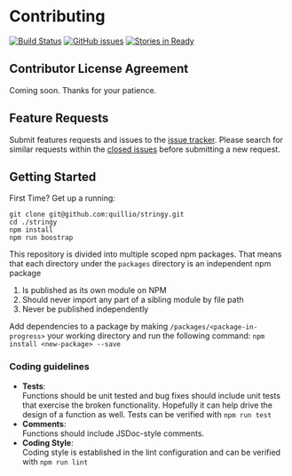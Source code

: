 # Contributing
[![Build Status][ci-badge]][ci]
[![GitHub issues][issues-badge]][issues]
[![Stories in Ready][waffle-badge]][waffle]

## Contributor License Agreement
Coming soon. Thanks for your patience.

## Feature Requests
Submit features  requests and issues to the [issue tracker](https://github.com/quillio/stringy/issues). Please search for similar requests within the [closed issues](https://github.com/quillio/stringy/issues?q=is%3Aissue+is%3Aclosed) before submitting a new request.

## Getting Started
First Time? Get up a running:
```
git clone git@github.com:quillio/stringy.git
cd ./stringy
npm install
npm run boostrap
```
This repository is divided into multiple scoped npm packages. That means
that each directory under the `packages` directory is an independent npm package
1. Is published as its own module on NPM
2. Should never import any part of a sibling module by file path
3. Never be published independently

Add dependencies to a package by making `/packages/<package-in-progress>` your working directory and run the following command:
```npm install <new-package> --save```
 
### Coding guidelines

* **Tests**:  
Functions should be unit tested and bug fixes should include unit tests that exercise the broken functionality. Hopefully it can help drive the design of a function as well. Tests can be verified with `npm run test`
* **Comments**:  
Functions should include JSDoc-style comments.
* **Coding Style**:  
Coding style is established in the lint configuration and can be verified with `npm run lint`

[ci]: https://travis-ci.org/Quillio/stringy
[ci-badge]: https://travis-ci.org/Quillio/stringy.svg?branch=master

[issues]: https://github.com/Quillio/stringy/issues
[issues-badge]: https://img.shields.io/github/issues/Quillio/stringy.svg

[waffle]: http://waffle.io/Quillio/stringy
[waffle-badge]: https://img.shields.io/waffle/label/Quillio/stringy.svg
